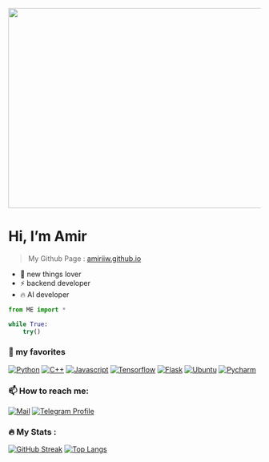 <p align="center">
 
</p align="center">
<img src="https://github.com/amiriiw/amiriiw/blob/main/imgs/backend.png" width="900" height="400"/>

# Hi, I’m **Amir**

> My Github Page : <a href="https://amiriiw.github.io">amiriiw.github.io</a>

- 👀 new things lover
- ⚡️ backend developer
- 🔥 AI developer

```python
from ME import *

while True:
    try()
```

### 🌱 my favorites
<a href="https://github.com/amiriiw"><img alt="Python" src="https://img.shields.io/badge/Python-3776AB?style=for-the-badge&logo=python&logoColor=f5f5f5"></a>
<a href="https://github.com/amiriiw"><img alt="C++" src="https://img.shields.io/badge/C++-00599C?style=for-the-badge&logo=cplusplus&logoColor=f5f5f5"></a> 
<a href="https://github.com/amiriiw"><img alt="Javascript" src="https://img.shields.io/badge/Javascript-F7DF1E?style=for-the-badge&logo=Javascript&logoColor=f5f5f5"></a> 
<a href="https://github.com/amiriiw"><img alt="Tensorflow" src="https://img.shields.io/badge/Tensorflow-FF6F00?style=for-the-badge&logo=tensorflow&logoColor=f5f5f5"></a>
<a href="https://github.com/amiriiw"><img alt="Flask" src="https://img.shields.io/badge/Flask-000000?style=for-the-badge&logo=flask&logoColor=f5f5f5"></a>
<a href="https://github.com/amiriiw"><img alt="Ubuntu" src="https://img.shields.io/badge/Ubuntu-E95420?style=for-the-badge&logo=ubuntu&logoColor=f5f5f5"></a>
<a href="https://github.com/amiriiw"><img alt="Pycharm" src="https://img.shields.io/badge/Pycharm-000000?style=for-the-badge&logo=pycharm&logoColor=f5f5f5"></a>


### 📫 How to reach me:
<a href="mailto:amirnesabi898@gmail.com"><img alt="Mail" src="https://img.shields.io/badge/Gmail-EA4335?style=for-the-badge&logo=gmail&logoColor=f5f5f5"></a>
<a href="https://t.me/awmiriiw"><img alt="Telegram Profile" src="https://img.shields.io/badge/Telegram-26A5E4?style=for-the-badge&logo=telegram&logoColor=f5f5f5"></a>


### :fire: My Stats :
[![GitHub Streak](http://github-readme-streak-stats.herokuapp.com/?user=amiriiw&mode=weekly&theme=dark&background=000000)](https://git.io/streak-stats)
[![Top Langs](https://github-readme-stats.vercel.app/api/top-langs/?username=amiriiw&layout=compact&theme=vision-friendly-dark)](https://github.com/anuraghazra/github-readme-stats)

<!---
amiriiw/amiriiw is a ✨ special ✨ repository because its `README.md` (this file) appears on your GitHub profile.
You can click the Preview link to take a look at your changes.
--->
